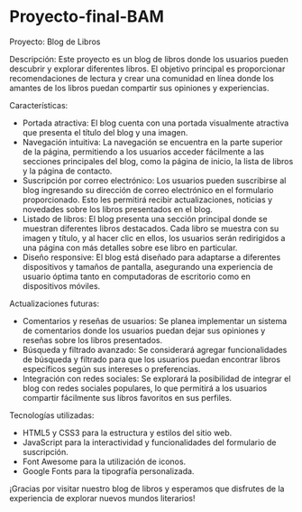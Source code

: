 # Proyecto-final-BAM
Proyecto: Blog de Libros

Descripción:
Este proyecto es un blog de libros donde los usuarios pueden descubrir y explorar diferentes libros. El objetivo principal es proporcionar recomendaciones de lectura y 
crear una comunidad en línea donde los amantes de los libros puedan compartir sus opiniones y experiencias.

Características:
- Portada atractiva: El blog cuenta con una portada visualmente atractiva que presenta el título del blog y una imagen.
- Navegación intuitiva: La navegación se encuentra en la parte superior de la página, permitiendo a los usuarios acceder fácilmente a las secciones principales del blog, 
como la página de inicio, la lista de libros y la página de contacto.
- Suscripción por correo electrónico: Los usuarios pueden suscribirse al blog ingresando su dirección de correo electrónico en el formulario proporcionado. Esto les 
permitirá recibir actualizaciones, noticias y novedades sobre los libros presentados en el blog.
- Listado de libros: El blog presenta una sección principal donde se muestran diferentes libros destacados. Cada libro se muestra con su imagen y título, y al hacer clic 
en ellos, los usuarios serán redirigidos a una página con más detalles sobre ese libro en particular.
- Diseño responsive: El blog está diseñado para adaptarse a diferentes dispositivos y tamaños de pantalla, asegurando una experiencia de usuario óptima tanto en computadoras
de escritorio como en dispositivos móviles.

Actualizaciones futuras:
- Comentarios y reseñas de usuarios: Se planea implementar un sistema de comentarios donde los usuarios puedan dejar sus opiniones y reseñas sobre los libros presentados.
- Búsqueda y filtrado avanzado: Se considerará agregar funcionalidades de búsqueda y filtrado para que los usuarios puedan encontrar libros específicos según sus intereses 
o preferencias.
- Integración con redes sociales: Se explorará la posibilidad de integrar el blog con redes sociales populares, lo que permitirá a los usuarios compartir fácilmente sus 
libros favoritos en sus perfiles.

Tecnologías utilizadas:
- HTML5 y CSS3 para la estructura y estilos del sitio web.
- JavaScript para la interactividad y funcionalidades del formulario de suscripción.
- Font Awesome para la utilización de iconos.
- Google Fonts para la tipografía personalizada.

¡Gracias por visitar nuestro blog de libros y esperamos que disfrutes de la experiencia de explorar nuevos mundos literarios!
